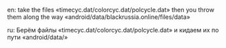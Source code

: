 en:
take the files «timecyc.dat/colorcyc.dat/polcycle.dat» 
then you throw them along the way «android/data/blackrussia.online/files/data»

ru:
Берём файлы «timecyc.dat/colorcyc.dat/polcycle.dat»
и кидаем их по пути «android/data/»
